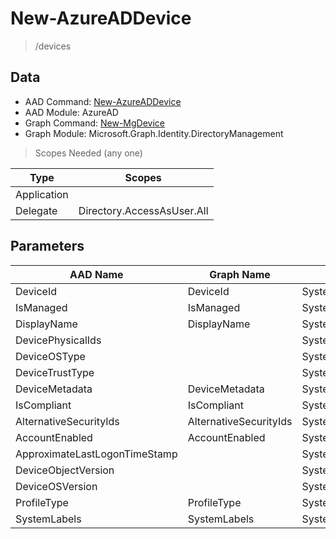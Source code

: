 # New-AzureADDevice

> /devices

## Data

+ AAD Command: [New-AzureADDevice](https://docs.microsoft.com/en-us/powershell/module/AzureAD/New-AzureADDevice)
+ AAD Module: AzureAD
+ Graph Command: [New-MgDevice](https://docs.microsoft.com/en-us/powershell/module/Microsoft.Graph.Identity.DirectoryManagement/New-MgDevice)
+ Graph Module: Microsoft.Graph.Identity.DirectoryManagement

> Scopes Needed (any one)

|Type|Scopes|
|---|---|
|Application||
|Delegate|Directory.AccessAsUser.All|

## Parameters

|AAD Name|Graph Name|AAD Type|Graph Type|Infos|
|---|---|---|---|---|
|DeviceId|DeviceId|System.String|System.String||
|IsManaged|IsManaged|System.Nullable/System.Boolean|System.Management.Automation.SwitchParameter||
|DisplayName|DisplayName|System.String|System.String||
|DevicePhysicalIds||System.Collections.Generic.List/System.String|||
|DeviceOSType||System.String|||
|DeviceTrustType||System.String|||
|DeviceMetadata|DeviceMetadata|System.String|System.String||
|IsCompliant|IsCompliant|System.Nullable/System.Boolean|System.Management.Automation.SwitchParameter||
|AlternativeSecurityIds|AlternativeSecurityIds|System.Collections.Generic.List/Microsoft.Open.AzureAD.Model.AlternativeSecurityId|Microsoft.Graph.PowerShell.Models.IMicrosoftGraphAlternativeSecurityId[]||
|AccountEnabled|AccountEnabled|System.Nullable/System.Boolean|System.Management.Automation.SwitchParameter||
|ApproximateLastLogonTimeStamp||System.Nullable/System.DateTime|||
|DeviceObjectVersion||System.Nullable/System.Int32|||
|DeviceOSVersion||System.String|||
|ProfileType|ProfileType|System.String|System.String||
|SystemLabels|SystemLabels|System.Collections.Generic.List/System.String|System.String[]||

